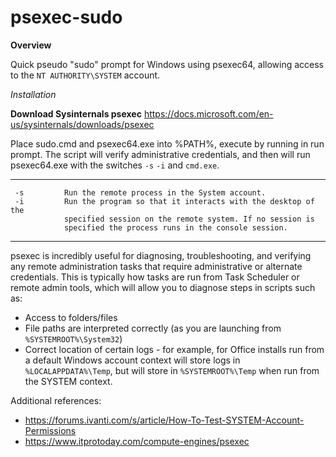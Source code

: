 # psexec-sudo
**Overview**

Quick pseudo "sudo" prompt for Windows using psexec64, allowing access to the `NT AUTHORITY\SYSTEM` account.

*Installation*

**Download Sysinternals psexec**
https://docs.microsoft.com/en-us/sysinternals/downloads/psexec

Place sudo.cmd and psexec64.exe into %PATH%, execute by running in run prompt. The script will verify administrative credentials, and then will run psexec64.exe with the switches `-s` `-i` and `cmd.exe`.
***
     -s         Run the remote process in the System account.
     -i         Run the program so that it interacts with the desktop of the
                specified session on the remote system. If no session is
                specified the process runs in the console session.
***

psexec is incredibly useful for diagnosing, troubleshooting, and verifying any remote administration tasks that require administrative or alternate credentials.
This is typically how tasks are run from Task Scheduler or remote admin tools, which will allow you to diagnose steps in scripts such as:
* Access to folders/files
* File paths are interpreted correctly (as you are launching from `%SYSTEMROOT%\System32`)
* Correct location of certain logs - for example, for Office installs run from a default Windows account context will store logs in `%LOCALAPPDATA%\Temp`, but will store in `%SYSTEMROOT%\Temp` when run from the SYSTEM context.

Additional references:
* https://forums.ivanti.com/s/article/How-To-Test-SYSTEM-Account-Permissions
* https://www.itprotoday.com/compute-engines/psexec
